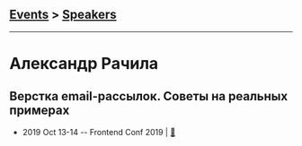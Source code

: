 ## [Events](../README.md) > [Speakers](../speakers.md)
---

# Александр Рачила

## Верстка email-рассылок. Советы на реальных примерах
- 2019 Oct 13-14 -- Frontend Conf 2019  | [:notebook:](https://drive.google.com/file/d/1U7MkLkAnAzoQaAUvLQkXezrWkZXoIoW5)  
